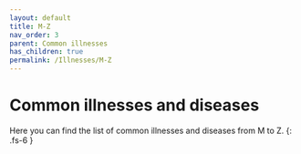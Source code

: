 ```yaml
---
layout: default
title: M-Z
nav_order: 3
parent: Common illnesses
has_children: true
permalink: /Illnesses/M-Z
---
```


# Common illnesses and diseases

Here you can find the list of common illnesses and diseases from M to Z.
{: .fs-6 }